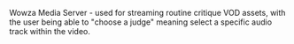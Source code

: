 Wowza Media Server - used for streaming routine critique VOD assets, with the user being able to "choose a judge" meaning select a specific audio track within the video.